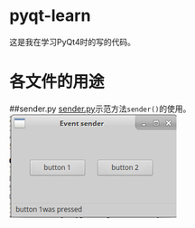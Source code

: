 # pyqt-learn
这是我在学习PyQt4时的写的代码。

# 各文件的用途
##sender.py
[sender.py](/sender.py)示范方法`sender()`的使用。<br>
![](/runpic/sender.png)